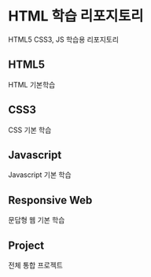 # HTML 학습 리포지토리
HTML5 CSS3, JS 학습용 리포지토리

## HTML5
HTML 기본학습

## CSS3
CSS 기본 학습

## Javascript
Javascript 기본 학습

## Responsive Web
문답형 웹 기본 학습

## Project
전체 통합 프로젝트
